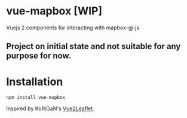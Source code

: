 # vue-mapbox [WIP]
Vuejs 2 components for interacting with mapbox-gj-js
## Project on initial state and not suitable for any purpose for now.

# Installation

```
npm install vue-mapbox
```
Inspired by KoRiGaN's [Vue2Leaflet](https://github.com/KoRiGaN/Vue2Leaflet).
